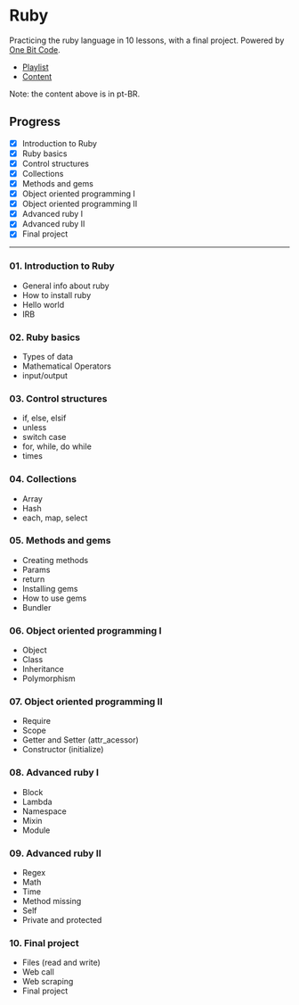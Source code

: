 # Ruby

Practicing the ruby language in 10 lessons, with a final project. Powered by [One Bit Code](https://onebitcode.com/).

- [Playlist](https://www.youtube.com/playlist?list=PLdDT8if5attEOcQGPHLNIfnSFiJHhGDOZ)
- [Content](https://onebitcode.com/course/ruby-puro/)

Note: the content above is in pt-BR.

## Progress

- [x] Introduction to Ruby
- [x] Ruby basics
- [x] Control structures
- [x] Collections
- [x] Methods and gems
- [x] Object oriented programming I
- [x] Object oriented programming II
- [x] Advanced ruby I
- [x] Advanced ruby II
- [x] Final project

---

### 01. Introduction to Ruby
- General info about ruby
- How to install ruby
- Hello world
- IRB

### 02. Ruby basics
- Types of data
- Mathematical Operators
- input/output

### 03. Control structures
- if, else, elsif
- unless
- switch case
- for, while, do while
- times

### 04. Collections
- Array
- Hash
- each, map, select

### 05. Methods and gems
- Creating methods
- Params
- return
- Installing gems
- How to use gems
- Bundler

### 06. Object oriented programming I
- Object
- Class
- Inheritance
- Polymorphism

### 07. Object oriented programming II
- Require
- Scope
- Getter and Setter (attr_acessor)
- Constructor (initialize)

### 08. Advanced ruby I
- Block
- Lambda
- Namespace
- Mixin
- Module

### 09. Advanced ruby II
- Regex
- Math
- Time
- Method missing
- Self
- Private and protected

### 10. Final project
- Files (read and write)
- Web call
- Web scraping
- Final project